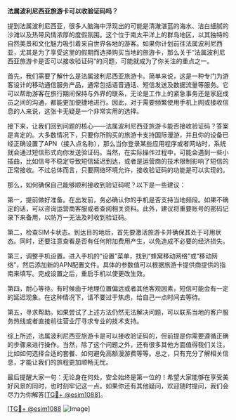 **法属波利尼西亚旅游卡可以收验证码吗？**

提到法属波利尼西亚，很多人脑海中浮现出的可能是清澈湛蓝的海水、洁白细腻的沙滩以及热带风情浓厚的度假氛围。这个位于南太平洋上的群岛地区，以其独特的自然美景和文化魅力吸引着来自世界各地的游客。如果你计划前往法属波利尼西亚，尤其是为了享受这里的假期而选择购买当地的旅游卡，那么关于“法属波利尼西亚旅游卡是否可以接收验证码”的问题，可能就成为了你关注的重点之一。

首先，我们需要了解什么是法属波利尼西亚旅游卡。简单来说，这是一种专门为游客设计的移动通信服务产品，通常包括语音通话、短信发送及数据流量等服务。它可以帮助游客在旅行期间保持与外界的联系，无论是工作上的紧急事务还是家庭成员之间的沟通，都能更加便捷地进行。因此，对于需要频繁使用手机上网或接收信息的人来说，这张卡无疑是一个非常实用的选择。

接下来，让我们回到问题的核心——法属波利尼西亚旅游卡能否接收验证码？答案是肯定的。大多数情况下，只要你所购买的旅游卡支持国际漫游，并且你的设备已经正确设置了APN（接入点名称），那么当你登录某些应用程序或者网站时，系统就会通过短信形式向你发送验证码。当然，在实际操作过程中，可能会遇到一些小插曲，比如信号不稳定导致短信延迟到达，或者是运营商的技术限制影响了短信的正常接收。不过总体而言，只要网络环境允许，接收验证码的功能是可以实现的。

那么，如何确保自己能够顺利接收到验证码呢？以下是一些建议：

第一，提前做好准备。在出发前，务必确认你的手机是否支持当地频段。如果不确定的话，可以咨询运营商客服或者查阅相关资料。此外，建议将重要账号的密码记录下来备用，以防万一无法及时收到验证码。

第二，检查SIM卡状态。到达目的地后，首先要激活旅游卡并确保其处于可用状态。同时，还要注意查看是否有任何附加费用产生，以免造成不必要的经济损失。

第三，调整手机设置。进入手机的“设置”菜单，找到“蜂窝移动网络”或“移动网络”，然后添加新的APN配置文件。具体的参数值可以根据旅游卡提供商提供的指南来填写。完成设置之后，重启手机以使更改生效。

第四，耐心等待。有时候由于地理位置偏远或者其他客观因素，短信可能会有一定的延迟现象。在这种情况下，请不要过于焦虑，给自己一点时间去等待。

第五，寻求帮助。如果尝试了上述方法仍然无法解决问题，可以联系当地的客户服务热线或者直接前往营业厅寻求专业的技术支持。

综上所述，法属波利尼西亚旅游卡是可以接收验证码的，但前提是你需要遵循正确的步骤来进行操作。当然，除了这个问题之外，还有很多其他方面值得我们关注，比如如何选择合适的套餐、如何避免高额漫游费等等。总之，只有充分了解相关信息，才能让我们的旅程更加顺畅无忧。

最后提醒大家一句：无论身在何处，安全始终是第一位的！希望大家能够在享受美好风景的同时，也时刻牢记这一点。如果你还有其他疑问，欢迎随时提问，我们会尽力为你解答[[TG💪+ @esim1088](https://t.me/s/esim1088)]。

[[TG💪+ @esim1088](https://t.me/s/esim1088) ![Image](https://i.postimg.cc/4NQfJmqS/Snipaste-2025-05-13-00-14-12.png)]